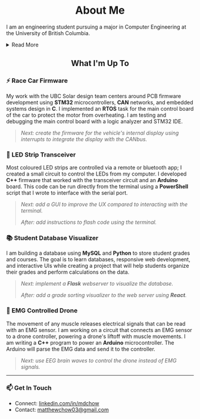 <h1 align="center">About Me</h1>


I am an engineering student pursuing a major in Computer Engineering at the University of British Columbia.

<details>

<summary> Read More </summary>

<h3 align="left">🚀 The Dream</h3>

I was born and raised in East Vancouver, comforted by familiarity and a sense of community. I want to break out of that comfort, bringing the values I have gained to a new chapter. With my career, I am looking to work abroad and use my skills in larger markets—for larger goals. 

My passion is computer engineering with a niche in sustainability and transportation. I believe cars today are not mechanical, electrical, or manufacturing endeavours, they are software driven robots. It fascinates me that vehicles have brains, implemented in the roots of their embedded systems.

I aim to build up the skills needed to engineer the next generation of automobiles; between my degree, my projects, my tenacity, and my ambition, I hope to be on the right path. Working on solar race cars, I am gaining experience as a developer, but also a perspective on sustainability that is vital to people, profit, and the planet. 

My dream is to work on the next generation of intelligent transportation while minimizing the impacts that vehicles have on our world.

<h3 align="left">🎸 Fun Facts </h3>

I am a <a href="https://www.instagram.com/p/BNUxJOEgT5F/" target="_blank">self taught guitarist</a> and a one man band. I play the melody, chords, bassline, and occasionally, the percussion. This is also known as (percussive) fingerstyle.

I have been weightlifting for over 4 years, battling many health complications along the way. I am currently dealing with a growth in my ankle, but I like to say that every challenge someone faces is a lesson that can be taught to others. I am always open to having a chat about diet, training programs, and answering any questions you have about fitness. Shoot me an email!


<h3 align="left">🌎 My Mantras</h3>

- Missing an opportunity can hurt more than failure itself.
- Working with people who make you smile is a core virtue of any job.
- If you are truly passionate about something, you will find time for it.

</details>

<b><h2 align="center">What I'm Up To</h2></b>

<h3 align="left">⚡ Race Car Firmware </h3>

My work with the UBC Solar design team centers around PCB firmware development using **STM32** microcontrollers, **CAN** networks, and embedded systems design in **C**. I implemented an **RTOS** task for the main control board of the car to protect the motor from overheating. I am testing and debugging the main control board with a logic analyzer and STM32 IDE.

> *Next: create the firmware for the vehicle's internal display using interrupts to integrate the display with the CANbus.* 

<h3 align="left">📡 LED Strip Transceiver</h3>

Most coloured LED strips are controlled via a remote or bluetooth app; I created a small circuit to control the LEDs from my computer. I developed **C++** firmware that worked with the transceiver circuit and an **Arduino** board. This code can be run directly from the terminal using a **PowerShell** script that I wrote to interface with the serial port.

> *Next: add a GUI to improve the UX compared to interacting with the terminal.* 
>
> *After: add instructions to flash code using the terminal.*

<h3 align="left">📚 Student Database Visualizer</h3>

I am building a database using **MySQL** and **Python** to store student grades and courses. The goal is to learn databases, responsive web development, and interactive UIs while creating a project that will help students organize their grades and perform calculations on the data.

> *Next: implement a **Flask** webserver to visualize the database.* 
> 
> *After: add a grade sorting visualizer to the web server using **React**.*

<h3 align="left">💪 EMG Controlled Drone</h3> 

The movement of any muscle releases electrical signals that can be read with an EMG sensor. I am working on a circuit that connects an EMG sensor to a drone controller, powering a drone's liftoff with muscle movements. I am writing a **C++** program to power an **Arduino** microcontroller. The Arduino will parse the EMG data and send it to the controller.

> *Next: use EEG brain waves to control the drone instead of EMG signals.* 

---

<h3 align="left">📫 Get In Touch</h3>


- Connect: <a href="https://www.linkedin.com/in/mdchow/" target="_blank">linkedin.com/in/mdchow</a>
- Contact: matthewchow03@gmail.com
